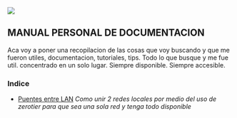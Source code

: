 ![](https://cdn.mos.cms.futurecdn.net/7TXFCATZmDvpfLoBZxpUe4-970-80.jpg.webp)

## MANUAL PERSONAL DE DOCUMENTACION

 Aca voy a poner una recopilacion de las cosas que voy buscando y que me fueron utiles, documentacion, tutoriales, tips. Todo lo que busque y me fue util. concentrado en un solo lugar. Siempre disponible. Siempre accesible.



### Indice

* [Puentes entre LAN](docs/lan-bridge-zerotier.html)
            *Como unir 2 redes locales por medio del uso de zerotier para que sea una sola red y tenga todo disponible*

